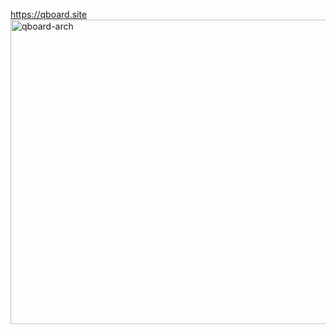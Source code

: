 

<https://qboard.site>
<img width="986" height="487" alt="qboard-arch" src="https://github.com/user-attachments/assets/0c6e2189-76e2-4aad-849a-15448765024b" />
